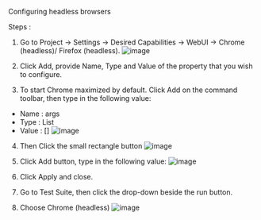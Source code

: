 Configuring headless browsers

Steps :
1. Go to Project -> Settings -> Desired Capabilities -> WebUI -> Chrome (headless)/ Firefox (headless).
![image](https://user-images.githubusercontent.com/107898121/224213620-d0e7e2ec-2afe-4447-9023-b55cb3420cda.png)

2. Click Add, provide Name, Type and Value of the property that you wish to configure.

3. To start Chrome maximized by default. Click Add on the command toolbar, then type in the following value:
* Name : args
* Type : List
* Value : []
![image](https://user-images.githubusercontent.com/107898121/224215274-4ed8b77d-8e2d-4395-8650-c310e3c8df36.png)

4. Then Click the small rectangle button
![image](https://user-images.githubusercontent.com/107898121/224217111-40780dcc-237b-4911-b080-6758e9aba87b.png)

5. Click Add button, type in the following value:
![image](https://user-images.githubusercontent.com/107898121/224215425-5d590182-394f-4129-889b-07fdd8f3779c.png)

6. Click Apply and close.

7. Go to Test Suite, then click the drop-down beside the run button. 
8. Choose Chrome (headless)
![image](https://user-images.githubusercontent.com/107898121/224215749-39313e9d-64b4-4472-8820-f64f21df8a30.png)



